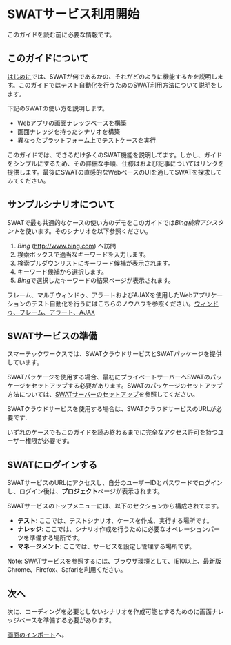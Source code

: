 SWATサービス利用開始
===

このガイドを読む前に必要な情報です。

このガイドについて
---

[はじめに](index.md)では、SWATが何であるかの、それがどのように機能するかを説明します。このガイドではテスト自動化を行うためのSWAT利用方法について説明をします。

下記のSWATの使い方を説明します。

* Webアプリの画面ナレッジベースを構築
* 画面ナレッジを持ったシナリオを構築
* 異なったプラットフォーム上でテストケースを実行

このガイドでは、できるだけ多くのSWAT機能を説明してます。しかし、ガイドをシンプルにするため、その詳細な手順、仕様はおよび記事についてはリンクを提供します。最後にSWATの直感的なWebベースのUIを通してSWATを探求してみてください。

サンプルシナリオについて
---

SWATで最も共通的なケースの使い方のデモをこのガイドでは*Bing検索アシスタント*を使います。そのシナリオを以下参照ください。

1. *Bing* (http://www.bing.com) へ訪問
2. 検索ボックスで適当なキーワードを入力します。
3. 検索プルダウンリストにキーワード候補が表示されます。
4. キーワード候補から選択します。
5. *Bing*で選択したキーワードの結果ページが表示されます。

フレーム、マルチウィンドゥ、アラートおよびAJAXを使用したWebアプリケーションのテスト自動化を行うにはこちらのノウハウを参照ください。[ウィンドゥ、フレーム、アラート、AJAX](article_scenes.md)

SWATサービスの準備
---

スマーテックワークスでは、SWATクラウドサービスとSWATパッケージを提供しています。

SWATパッケージを使用する場合、最初にプライベートサーバーへSWATのパッケージをセットアップする必要があります。SWATのパッケージのセットアップ方法については、[SWATサーバーのセットアップ](setup_swat.md)を参照してください。

SWATクラウドサービスを使用する場合は、SWATクラウドサービスのURLが必要です.

いずれのケースでもこのガイドを読み終わるまでに完全なアクセス許可を持つユーザー権限が必要です。

SWATにログインする
---

SWATサービスのURLにアクセスし、自分のユーザーIDとパスワードでログインし、ログイン後は、**プロジェクト**ページが表示されます。

SWATサービスのトップメニューには、以下のセクションから構成されてます。

* **テスト**: ここでは、テストシナリオ、ケースを作成、実行する場所です。
* **ナレッジ**: ここでは、シナリオ作成を行うために必要なオペレーションパーツを準備する場所です。
* **マネージメント**: ここでは、サービスを設定し管理する場所です。

Note: SWATサービスを参照するには、ブラウザ環境として、IE10以上、最新版Chrome、Firefox、Safariを利用ください。

次へ
----

次に、コーディングを必要としないシナリオを作成可能とするためのに画面ナレッジベースを準備する必要があります。

[画面のインポート](guide_knowledge.md)へ。